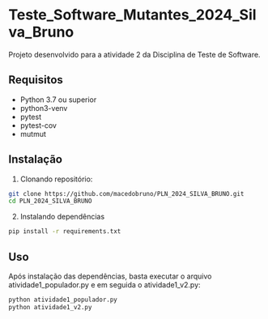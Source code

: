# Teste_Software_Mutantes_2024_Silva_Bruno

Projeto desenvolvido para a atividade 2 da Disciplina de Teste de Software.

## Requisitos

- Python 3.7 ou superior
- python3-venv
- pytest
- pytest-cov
- mutmut

## Instalação

1. Clonando repositório:

```bash
git clone https://github.com/macedobruno/PLN_2024_SILVA_BRUNO.git
cd PLN_2024_SILVA_BRUNO
```

2. Instalando dependências

```bash
pip install -r requirements.txt
```

## Uso

Após instalação das dependências, basta executar o arquivo atividade1_populador.py e em seguida o atividade1_v2.py:

```bash
python atividade1_populador.py
python atividade1_v2.py 
```
